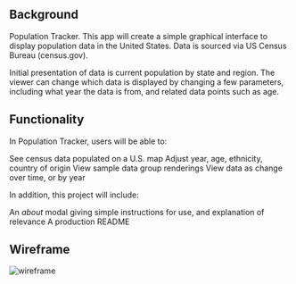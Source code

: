 ## Background

Population Tracker. This app will create a simple graphical interface to display population data in the United States. Data is sourced via US Census Bureau (census.gov).

Initial presentation of data is current population by state and region. The viewer can change which data is displayed by changing a few parameters, including what year the data is from, and related data points such as age.

## Functionality

In Population Tracker, users will be able to:

See census data populated on a U.S. map
Adjust year, age, ethnicity, country of origin
View sample data group renderings
View data as change over time, or by year

In addition, this project will include:

An _about_ modal giving simple instructions for use, and explanation of relevance
A production README

## Wireframe

![wireframe](https://github.com/evanhundred/js_project/wireframe.png)
